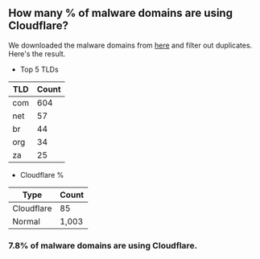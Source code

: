 ## How many % of malware domains are using Cloudflare?


We downloaded the malware domains from [here](https://urlhaus.abuse.ch) and filter out duplicates.
Here's the result.


[//]: # (start replacement)


- Top 5 TLDs

| TLD | Count |
| --- | --- |
| com | 604 |
| net | 57 |
| br | 44 |
| org | 34 |
| za | 25 |


- Cloudflare %

| Type | Count |
| --- | --- |
| Cloudflare | 85 |
| Normal | 1,003 |


### 7.8% of malware domains are using Cloudflare.